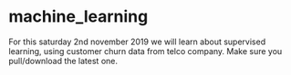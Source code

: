 # machine_learning
For this saturday 2nd november 2019 we will learn about supervised learning, using customer churn data from telco company.
Make sure you pull/download the latest one.
